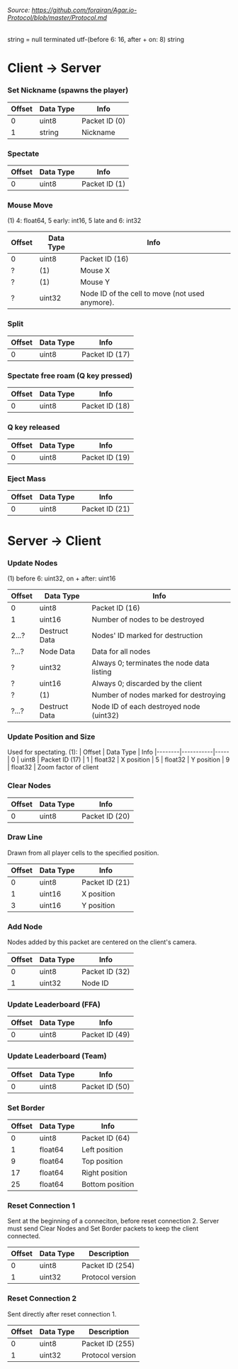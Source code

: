 ###### Source: https://github.com/forairan/Agar.io-Protocol/blob/master/Protocol.md

string = null terminated utf-(before 6: 16, after + on: 8) string

# Client -> Server

### Set Nickname (spawns the player)
| Offset | Data Type | Info
|--------|-----------|-----------------
| 0      | uint8     | Packet ID (0)
| 1      | string    | Nickname

### Spectate
| Offset | Data Type | Info
|--------|-----------|-----------------
| 0      | uint8     | Packet ID (1)

### Mouse Move
(1) 4: float64, 5 early: int16, 5 late and 6: int32

| Offset | Data Type            | Info
|--------|----------------------|-----------------
| 0      | uint8                | Packet ID (16)
| ?      | (1)                  | Mouse X
| ?      | (1)                  | Mouse Y
| ?     | uint32               | Node ID of the cell to move (not used anymore).

### Split
| Offset | Data Type | Info
|--------|-----------|-----------------
| 0      | uint8     | Packet ID (17)

### Spectate free roam (Q key pressed)
| Offset | Data Type | Info
|--------|-----------|-----
| 0      | uint8     | Packet ID (18)

### Q key released
| Offset | Data Type | Info
|--------|-----------|-----
| 0      | uint8     | Packet ID (19)

### Eject Mass
| Offset | Data Type | Info
|--------|-----------|-----------------
| 0      | uint8     | Packet ID (21)

# Server -> Client

### Update Nodes
(1) before 6: uint32, on + after: uint16

| Offset | Data Type     | Info
|--------|---------------|-----------------
| 0      | uint8         | Packet ID (16)
| 1      | uint16        | Number of nodes to be destroyed
| 2...?  | Destruct Data | Nodes' ID marked for destruction
| ?...?  | Node Data     | Data for all nodes
| ?      | uint32        | Always 0; terminates the node data listing
| ?      | uint16        | Always 0; discarded by the client
| ?      | (1)           | Number of nodes marked for destroying
| ?...?  | Destruct Data | Node ID of each destroyed node (uint32)

### Update Position and Size
Used for spectating.
(1): 
| Offset | Data Type | Info
|--------|-----------|-----
| 0      | uint8     | Packet ID (17)
| 1      | float32   | X position
| 5      | float32   | Y position
| 9      | float32   | Zoom factor of client

### Clear Nodes
| Offset | Data Type | Info
|--------|-----------|-----
| 0      | uint8     | Packet ID (20)

### Draw Line
Drawn from all player cells to the specified position.

| Offset | Data Type | Info
|--------|-----------|-----
| 0      | uint8     | Packet ID (21)
| 1      | uint16    | X position
| 3      | uint16    | Y position

### Add Node
Nodes added by this packet are centered on the client's camera.

| Offset | Data Type | Info
|--------|-----------|-----
| 0      | uint8     | Packet ID (32)
| 1      | uint32    | Node ID

### Update Leaderboard (FFA)
| Offset | Data Type | Info
|--------|-----------|-----
| 0      | uint8     | Packet ID (49)

### Update Leaderboard (Team)
| Offset | Data Type | Info
|--------|-----------|-----
| 0      | uint8     | Packet ID (50)

### Set Border
| Offset | Data Type | Info
|--------|-----------|-----------------
| 0      | uint8     | Packet ID (64)
| 1      | float64   | Left position
| 9      | float64   | Top position
| 17     | float64   | Right position
| 25     | float64   | Bottom position

### Reset Connection 1
Sent at the beginning of a conneciton, before reset connection 2. Server must send Clear Nodes and Set Border packets to keep the client connected.

| Offset | Data Type | Description
|--------|-----------|-----------------
| 0      | uint8     | Packet ID (254)
| 1      | uint32    | Protocol version

### Reset Connection 2
Sent directly after reset connection 1.

| Offset | Data Type | Description
|--------|-----------|-----------------
| 0      | uint8     | Packet ID (255)
| 1      | uint32    | Protocol version
